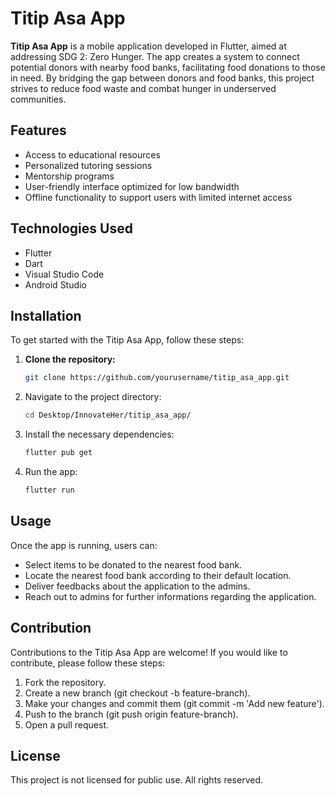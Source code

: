 # Titip Asa App

**Titip Asa App** is a mobile application developed in Flutter, aimed at addressing SDG 2: Zero Hunger. The app creates a system to connect potential donors with nearby food banks, facilitating food donations to those in need. By bridging the gap between donors and food banks, this project strives to reduce food waste and combat hunger in underserved communities.

## Features

- Access to educational resources
- Personalized tutoring sessions
- Mentorship programs
- User-friendly interface optimized for low bandwidth
- Offline functionality to support users with limited internet access

## Technologies Used

- Flutter
- Dart
- Visual Studio Code
- Android Studio

## Installation

To get started with the Titip Asa App, follow these steps:

1. **Clone the repository:**
   ```bash
   git clone https://github.com/yourusername/titip_asa_app.git

2. Navigate to the project directory:
   ```bash
   cd Desktop/InnovateHer/titip_asa_app/

3. Install the necessary dependencies:
   ```bash
   flutter pub get

4. Run the app:
   ```bash
   flutter run

## Usage

Once the app is running, users can:

- Select items to be donated to the nearest food bank.
- Locate the nearest food bank according to their default location.
- Deliver feedbacks about the application to the admins.
- Reach out to admins for further informations regarding the application.

## Contribution

Contributions to the Titip Asa App are welcome! If you would like to contribute, please follow these steps:

1. Fork the repository.
2. Create a new branch (git checkout -b feature-branch).
3. Make your changes and commit them (git commit -m 'Add new feature').
4. Push to the branch (git push origin feature-branch).
5. Open a pull request.

## License

This project is not licensed for public use. All rights reserved.